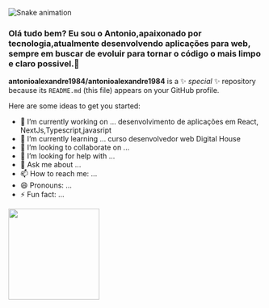 ![Snake animation](https://github.com/antonioalexandre1984/antonioalexandre1984/blob/output/github-contribution-grid-snake.svg)


### Olá tudo bem? Eu sou o Antonio,apaixonado por tecnologia,atualmente desenvolvendo aplicações para web, sempre em buscar de evoluir para tornar o código o mais limpo e claro possivel.👋


**antonioalexandre1984/antonioalexandre1984** is a ✨ _special_ ✨ repository because its `README.md` (this file) appears on your GitHub profile.

Here are some ideas to get you started:

- 🔭 I’m currently working on ... desenvolvimento de aplicações em React, NextJs,Typescript,javasript
- 🌱 I’m currently learning ... curso desenvolvedor web Digital House
- 👯 I’m looking to collaborate on ...
- 🤔 I’m looking for help with ...
- 💬 Ask me about ...
- 📫 How to reach me: ...
- 😄 Pronouns: ...
- ⚡ Fun fact: ...


<div>
<a href="https://github.com/antonioalexandre1984">
<img height="180em" src="https://github-readme-stats.vercel.app/api/top-langs/?username=antonioalexandre1984&layout=compact&langs_count=7&theme=dracula"/>

</div>
